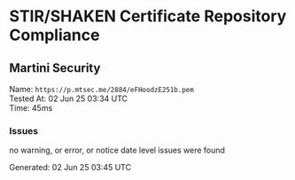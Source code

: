 # STIR/SHAKEN Certificate Repository Compliance

## Martini Security

Name: `https://p.mtsec.me/2884/eFHoodzE251b.pem`\
Tested At: 02 Jun 25 03:34 UTC\
Time: 45ms

### Issues

no warning, or error, or notice date level issues were found

Generated: 02 Jun 25 03:45 UTC